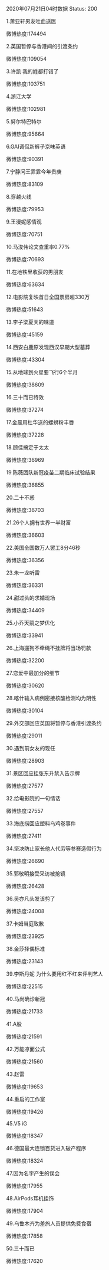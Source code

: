 2020年07月21日04时数据
Status: 200

1.萧亚轩男友吐血送医

微博热度:174494

2.英国暂停与香港间的引渡条约

微博热度:109054

3.许凯 我的姓都打错了

微博热度:103751

4.浙江大学

微博热度:102981

5.努尔特巴特尔

微博热度:95664

6.GAI调侃新裤子京味英语

微博热度:90391

7.宁静问王霏霏今年贵庚

微博热度:83109

8.穿越火线

微博热度:79953

9.王漫妮感情观

微博热度:70751

10.马浚伟论文查重率0.77%

微博热度:70693

11.在地铁里收获的男朋友

微博热度:63634

12.电影院复映首日全国票房超330万

微博热度:51643

13.李子柒夏天的味道

微博热度:45159

14.西安白鹿原发现西汉早期大型墓葬

微博热度:43304

15.从地球到火星要飞行6个半月

微博热度:38609

16.三十而已特效

微博热度:37274

17.金晨用杜华送的螺蛳粉丰唇

微博热度:37228

18.顾佳搞定于太太

微博热度:36969

19.陈薇团队新冠疫苗二期临床试验结果

微博热度:36855

20.二十不惑

微博热度:36703

21.26个人拥有世界一半财富

微博热度:36603

22.美国全国数万人罢工8分46秒

微博热度:36356

23.朱一龙听雷

微博热度:36331

24.甜过头的求婚现场

微博热度:34409

25.小乔天鹅之梦优化

微博热度:33941

26.上海遛狗不牵绳不挂牌将当场罚款

微博热度:32200

27.恋爱中最加分的细节

微博热度:30620

28.喀什输入病例密接核酸检测均为阴性

微博热度:30104

29.外交部回应英国将暂停与香港引渡条约

微博热度:29011

30.遇到前女友的现任

微博热度:28903

31.景区回应挂张东升禁入告示牌

微博热度:27577

32.给电影院的一句情话

微博热度:27557

33.海底捞回应塑料乌鸡卷事件

微博热度:27411

34.坚决防止家长他人代劳等参赛造假行为

微博热度:26690

35.郭敬明接受采访被抢镜

微博热度:26428

36.吴亦凡头发该剪了

微博热度:24008

37.卡姆当庭致歉

微博热度:23925

38.金莎择偶标准

微博热度:23143

39.李斯丹妮 为什么要用红不红来评判艺人

微博热度:22515

40.马尚确诊新冠

微博热度:21733

41.A股

微博热度:21591

42.万能凉面公式

微博热度:21560

43.赵雷

微博热度:19653

44.重启的工作室

微博热度:19426

45.V5 iG

微博热度:18347

46.德国最大连锁百货进入破产程序

微博热度:18324

47.因为名字产生的误会

微博热度:17955

48.AirPods耳机挂饰

微博热度:17904

49.乌鲁木齐为差旅人员提供免费食宿

微博热度:17858

50.三十而已

微博热度:17620

